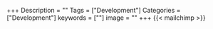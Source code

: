+++
Description = ""
Tags = ["Development"]
Categories = ["Development"]
keywords = [""]
image = ""
+++
{{< mailchimp >}}
